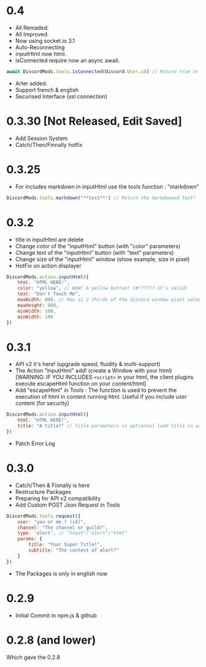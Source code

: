 # 0.4

- All Remaded.
- All Improved.
- Now using socket.io 3.1
- Auto-Reconnecting
- inputHtml now html.
- isConnected require now an async await.
```js
await DiscordMods.tools.isConnected(Discord.User.id) // Return true or false
```
- Arter added.
- Support french & english
- Securised Interface (ssl connection)

# 0.3.30 [Not Released, Edit Saved]

- Add Session System
- Catch/Then/Finnally hotfix

# 0.3.25

- For includes markdown in inputHtml use the tools function : "markdown"
```js
DiscordMods.tools.markdown("**test**") // Return the markdowned text!
```

# 0.3.2

- title in inputHtml are delete
- Change color of the "inputHtml" button (with "color" parameters)
- Change text of the "inputHtml" button (with "text" parameters)
- Change size of the "inputHtml" window (show example, size in pixel)
- HotFix on action displayer

```js
DiscordMods.action.inputHtml({
    html: "HTML HERE!",
    color: "yellow", // WoW! A yellow button! (#?????? it's valid) 
    text: "Don't Touch Me",
    maxWidth: 800, // Max is 2 thirds of the discord window pixel value (separately for width and height)
    maxHeight: 800,
    minWidth: 100,
    minWidth: 100
})
```

# 0.3.1

- API v2 it's here! (upgrade speed, fluidity & multi-support)
- The Action "inputHtml" add! (create a Window with your html) [WARNING: IF YOU INCLUDES `<script>` in your html, the client plugins execute escapeHtml function on your content/html]
- Add "escapeHtml" in Tools : The function is used to prevent the execution of html in content running html. Useful if you include user content (for security)

```js
DiscordMods.action.inputHtml({
    html: "HTML HERE!",
    title: "A title?" // title parameters is optionnal (add title in window, as Alert), title don't support html!
})
```

- Patch Error Log

# 0.3.0

- Catch/Then & Finnally is here
- Restructure Packages
- Preparing for API v2 compatibility
- Add Custom POST Json Request in Tools

```js
DiscordMods.tools.request({
    user: "you or me ? (id)",
    channel: "The channel or guild?",
    type: 'alert', // "toast"/"alert"/"html"
    params: {
        title: "Your Super Title!",
        subtitle: "The content of alert?"
    }  
})
```

- The Packages is only in english now

# 0.2.9

- Initial Commit in npm.js & github

# 0.2.8 (and lower)

Which gave the 0.2.8